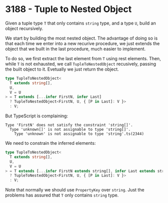 # 3188 - Tuple to Nested Object

Given a tuple type `T` that only contains `string` type, and a type `U`, build an object recursively.

We start by building the most nested object. The advantage of doing so is that each time we enter into a new recurive procedure, we just extends the object that we built in the last procedure, much easier to implement.

To do so, we first extract the last element from `T` using rest elements. Then, while `T` is not exhausted, we call `TupleToNestedObject` recusively, passing the built object to it. Evetually we just return the object.

```typescript
type TupleToNestedObject<
  T extends string[],
  U,
  V = U
> = T extends [...infer FirstN, infer Last]
  ? TupleToNestedObject<FirstN, U, { [P in Last]: V }>
  : V;
```

But TypeScript is complaining:

```text
Type 'FirstN' does not satisfy the constraint 'string[]'.
  Type 'unknown[]' is not assignable to type 'string[]'.
    Type 'unknown' is not assignable to type 'string'.ts(2344)
```

We need to constrain the inferred elements:

```typescript
type TupleToNestedObject<
  T extends string[],
  U,
  V = U
> = T extends [...infer FirstN extends string[], infer Last extends string]
  ? TupleToNestedObject<FirstN, U, { [P in Last]: V }>
  : V;
```

Note that normally we should use `PropertyKey` over `string`. Just the problems has assured that `T` only contains `string` type.
